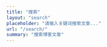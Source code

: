 ```yaml
---
title: "搜索"
layout: "search"
placeholder: "请输入关键词搜索文章..."
url: "/search/"
summary: "搜索博客文章"
---
```

